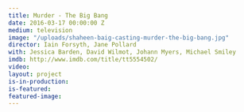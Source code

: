 ```yaml
---
title: Murder - The Big Bang
date: 2016-03-17 00:00:00 Z
medium: television
image: "/uploads/shaheen-baig-casting-murder-the-big-bang.jpg"
director: Iain Forsyth, Jane Pollard
with: Jessica Barden, David Wilmot, Johann Myers, Michael Smiley
imdb: http://www.imdb.com/title/tt5554502/
video: 
layout: project
is-in-production: 
is-featured: 
featured-image: 
---
```


